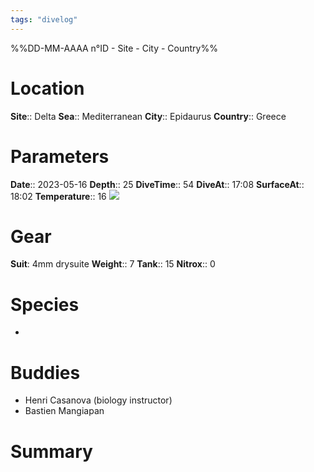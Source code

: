```yaml
---
tags: "divelog"
---
```

%%DD-MM-AAAA n°ID - Site - City - Country%%
# Location
**Site**:: Delta
**Sea**:: Mediterranean
**City**:: Epidaurus
**Country**:: Greece

# Parameters
**Date**:: 2023-05-16
**Depth**:: 25
**DiveTime**:: 54
**DiveAt**:: 17:08
**SurfaceAt**:: 18:02
**Temperature**:: 16
![](A51B61CE-CFCE-41D6-AFBA-7D9ED165956E.jpeg)
# Gear
**Suit**: 4mm drysuite
**Weight**:: 7
**Tank**:: 15
**Nitrox**:: 0

# Species
- 

# Buddies 
- Henri Casanova (biology instructor)
- Bastien Mangiapan

# Summary
